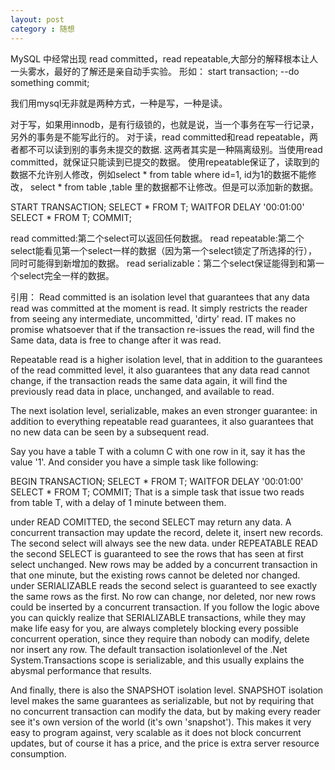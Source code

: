 ```yaml
---
layout: post
category : 随想
---
```


MySQL 中经常出现 read committed，read repeatable,大部分的解释根本让人一头雾水，最好的了解还是亲自动手实验。
形如：
start transaction;
--do something
commit;

我们用mysql无非就是两种方式，一种是写，一种是读。

对于写，如果用innodb，是有行级锁的，也就是说，当一个事务在写一行记录，另外的事务是不能写此行的。
对于读，read committed和read repeatable，两者都不可以读到别的事务未提交的数据.
这两者其实是一种隔离级别。当使用read committed，就保证只能读到已提交的数据。
使用repeatable保证了，读取到的数据不允许别人修改，例如select * from table where id=1, id为1的数据不能修改，
select * from table ,table 里的数据都不让修改。但是可以添加新的数据。

START TRANSACTION;
SELECT * FROM T;
WAITFOR DELAY '00:01:00'
SELECT * FROM T;
COMMIT;

read committed:第二个select可以返回任何数据。
read repeatable:第二个select能看见第一个select一样的数据（因为第一个select锁定了所选择的行），同时可能得到新增加的数据。
read serializable：第二个select保证能得到和第一个select完全一样的数据。

引用：
Read committed is an isolation level that guarantees that any data read was committed at the moment is read. It simply restricts the reader from seeing any intermediate, uncommitted, 'dirty' read. IT makes no promise whatsoever that if the transaction re-issues the read, will find the Same data, data is free to change after it was read.

Repeatable read is a higher isolation level, that in addition to the guarantees of the read committed level, it also guarantees that any data read cannot change, if the transaction reads the same data again, it will find the previously read data in place, unchanged, and available to read.

The next isolation level, serializable, makes an even stronger guarantee: in addition to everything repeatable read guarantees, it also guarantees that no new data can be seen by a subsequent read.

Say you have a table T with a column C with one row in it, say it has the value '1'. And consider you have a simple task like following:

BEGIN TRANSACTION;
SELECT * FROM T;
WAITFOR DELAY '00:01:00'
SELECT * FROM T;
COMMIT;
That is a simple task that issue two reads from table T, with a delay of 1 minute between them.

under READ COMITTED, the second SELECT may return any data. A concurrent transaction may update the record, delete it, insert new records. The second select will always see the new data.
under REPEATABLE READ the second SELECT is guaranteed to see the rows that has seen at first select unchanged. New rows may be added by a concurrent transaction in that one minute, but the existing rows cannot be deleted nor changed.
under SERIALIZABLE reads the second select is guaranteed to see exactly the same rows as the first. No row can change, nor deleted, nor new rows could be inserted by a concurrent transaction.
If you follow the logic above you can quickly realize that SERIALIZABLE transactions, while they may make life easy for you, are always completely blocking every possible concurrent operation, since they require than nobody can modify, delete nor insert any row. The default transaction isolationlevel of the .Net System.Transactions scope is serializable, and this usually explains the abysmal performance that results.

And finally, there is also the SNAPSHOT isolation level. SNAPSHOT isolation level makes the same guarantees as serializable, but not by requiring that no concurrent transaction can modify the data, but by making every reader see it's own version of the world (it's own 'snapshot'). This makes it very easy to program against, very scalable as it does not block concurrent updates, but of course it has a price, and the price is extra server resource consumption.
